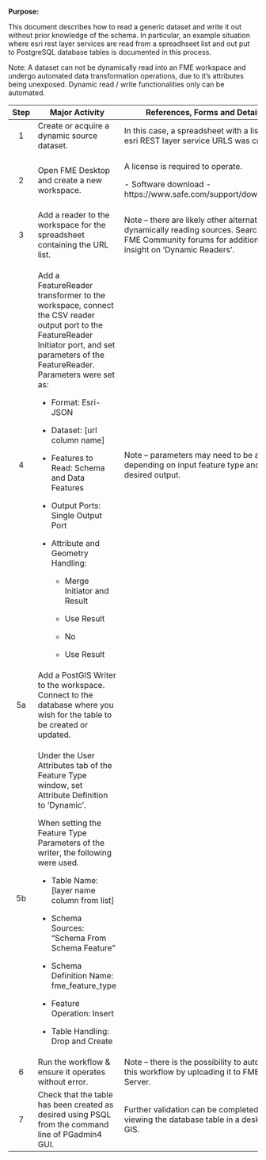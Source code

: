 **Purpose:**

This document describes how to read a generic dataset and write it out without prior knowledge of the schema. In particular, an example situation where esri rest layer services are read from a spreadhseet list and out put to PostgreSQL database tables is documented in this process.

Note: A dataset can not be dynamically read into an FME workspace and undergo automated data transformation operations, due to it’s attributes being unexposed. Dynamic read / write functionalities only can be automated.

<table>
<colgroup>
<col style="width: 17%" />
<col style="width: 50%" />
<col style="width: 31%" />
</colgroup>
<thead>
<tr>
<th style="text-align: center;"><strong>Step</strong></th>
<th><strong>Major Activity</strong></th>
<th><strong>References, Forms and Details</strong></th>
</tr>
</thead>
<tbody>
<tr>
<td style="text-align: center;">1</td>
<td>Create or acquire a dynamic source dataset.</td>
<td>In this case, a spreadsheet with a list of esri REST layer service URLS was created.</td>
</tr>
<tr>
<td style="text-align: center;">2</td>
<td>Open FME Desktop and create a new workspace.</td>
<td><p>A license is required to operate.</p>
<p>- Software download - https://www.safe.com/support/downloads/</p></td>
</tr>
<tr>
<td style="text-align: center;">3</td>
<td>Add a reader to the workspace for the spreadsheet containing the URL list.</td>
<td>Note – there are likely other alternatives for dynamically reading sources. Search the FME Community forums for additional insight on ‘Dynamic Readers’.</td>
</tr>
<tr>
<td style="text-align: center;">4</td>
<td><p>Add a FeatureReader transformer to the workspace, connect the CSV reader output port to the FeatureReader Initiator port, and set parameters of the FeatureReader. Parameters were set as:</p>
<ul>
<li><p>Format: Esri-JSON</p></li>
<li><p>Dataset: [url column name]</p></li>
<li><p>Features to Read: Schema and Data Features</p></li>
<li><p>Output Ports: Single Output Port</p></li>
<li><p>Attribute and Geometry Handling:</p>
<ul>
<li><p>Merge Initiator and Result</p></li>
<li><p>Use Result</p></li>
<li><p>No</p></li>
<li><p>Use Result</p></li>
</ul></li>
</ul></td>
<td>Note – parameters may need to be altered depending on input feature type and desired output.</td>
</tr>
<tr>
<td style="text-align: center;">5a</td>
<td>Add a PostGIS Writer to the workspace. Connect to the database where you wish for the table to be created or updated.</td>
<td></td>
</tr>
<tr>
<td style="text-align: center;">5b</td>
<td><p>Under the User Attributes tab of the Feature Type window, set Attribute Definition to ‘Dynamic’.</p>
<p>When setting the Feature Type Parameters of the writer, the following were used.</p>
<ul>
<li><p>Table Name: [layer name column from list]</p></li>
<li><p>Schema Sources: “Schema From Schema Feature”</p></li>
<li><p>Schema Definition Name: fme_feature_type</p></li>
<li><p>Feature Operation: Insert</p></li>
<li><p>Table Handling: Drop and Create</p></li>
</ul></td>
<td></td>
</tr>
<tr>
<td style="text-align: center;">6</td>
<td>Run the workflow &amp; ensure it operates without error.</td>
<td>Note – there is the possibility to automate this workflow by uploading it to FME Server.</td>
</tr>
<tr>
<td style="text-align: center;">7</td>
<td>Check that the table has been created as desired using PSQL from the command line of PGadmin4 GUI.</td>
<td>Further validation can be completed by viewing the database table in a desktop GIS.</td>
</tr>
</tbody>
</table>
